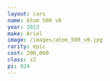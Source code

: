 ```yaml
---
layout: cars
name: Atom 500 v8
year: 2013
make: Ariel
image: /images/atom_500_v8.jpg
rarity: epic
cost: 200,000
class: s2
pi: 924
---
```

